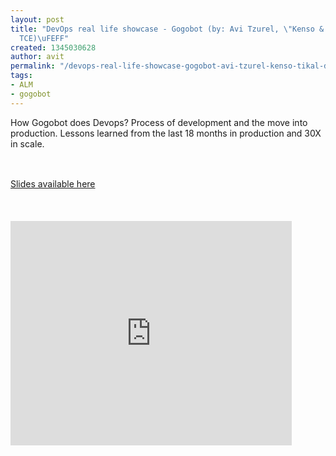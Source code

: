 ```yaml
---
layout: post
title: "DevOps real life showcase - Gogobot (by: Avi Tzurel, \"Kenso & Tikal\" @ DevOps
  TCE)\uFEFF"
created: 1345030628
author: avit
permalink: "/devops-real-life-showcase-gogobot-avi-tzurel-kenso-tikal-devops-tce\uFEFF"
tags:
- ALM
- gogobot
---
```

<p>How Gogobot does Devops? Process of development and the move into production. Lessons learned from the last 18 months in production and 30X in scale.&nbsp;</p>
<p>&nbsp;</p>
<p style="line-height: 21px; "><a href="http://speakerdeck.com/u/kensodev/p/devops-in-the-wild-gogobot-use-case">Slides available here</a></p>
<p style="line-height: 21px; ">&nbsp;</p>
<p style="line-height: 21px; "><iframe src="http://blip.tv/play/grVLg4DtHwA.html?p=1" width="450" height="359" frameborder="0" allowfullscreen=""></iframe><embed type="application/x-shockwave-flash" src="http://a.blip.tv/api.swf#grVLg4DtHwA" style="display:none"></embed></p>
<p style="line-height: 21px; ">&nbsp;</p>
<p style="line-height: 21px; ">&nbsp;</p>
<p style="line-height: 21px; ">&nbsp;</p>
<p style="line-height: 21px; ">&nbsp;</p>
<p>&nbsp;</p>
